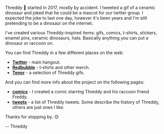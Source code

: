 Threddy 🦖 started in 2017, mostly by accident. I tweeted a gif of a ceramic dinosaur and joked that he could be a mascot for our twitter group. I expected the joke to last one day, however it's been years and I'm still pretending to be a dinosaur on the internet.

I've created various Threddy-inspired items: gifs, comics, t-shirts, stickers, enamel pins, ceramic dinosaurs, hats. Basically anything you can put a dinosaur or raccoon on.

You can find Threddy in a few different places on the web:

* **[Twitter](https://twitter.com/threddyrex)** - main hangout.
* **[Redbubble](https://www.redbubble.com/people/threddythetrex)** - t-shirts and other merch.
* **[Tenor](https://tenor.com/users/threddyrex)** - a selection of Threddy gifs.

And you can find more info about the project on the following pages:

* **[comics](comics.md)** - I created a comic starring Threddy and his raccoon friend Freddy.
* **[tweets](tweets.md)** - a list of Threddy tweets. Some describe the history of Threddy, others are just ones I like.

Thanks for stopping by. 😊

-- Threddy

